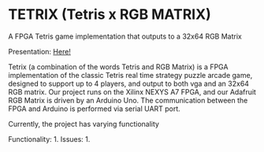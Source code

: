 # TETRIX (Tetris x RGB MATRIX)
A FPGA Tetris game implementation that outputs to a 32x64 RGB Matrix

Presentation: [Here!](https://docs.google.com/presentation/d/1lpAguwqQLs3ycHhpyAirgHyVBe7RRwruO7fxQZyo7Tg/edit?usp=sharing)

Tetrix (a combination of the words Tetris and RGB Matrix) is a FPGA implementation of the classic Tetris real time strategy puzzle arcade game, designed to support up to 4 players, and output to both vga and an 32x64 RGB matrix. Our project runs on the Xilinx NEXYS A7 FPGA, and our Adafruit RGB Matrix is driven by an Arduino Uno. The communication between the FPGA and Arduino is performed via serial UART port.

Currently, the project has varying functionality

Functionality:
1. 
Issues:
1. 
